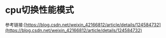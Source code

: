 # cpu切换性能模式

参考链接:[https://blog.csdn.net/weixin_42166812/article/details/124584732](https://blog.csdn.net/weixin_42166812/article/details/124584732)
